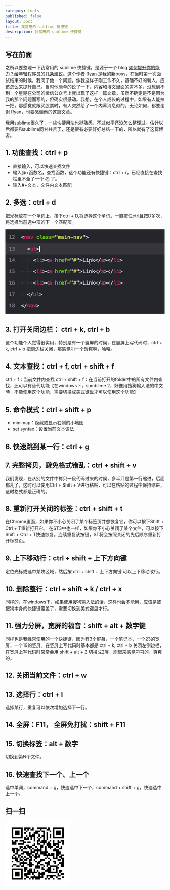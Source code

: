 ```yaml
---
category: tools
published: false
layout: post
title: 我常用的 sublime 快捷键
description: 我常用的 sublime 快捷键
---  
```




## 
## 写在前面   

之所以要整理一下我常用的 sublime 快捷键，是源于一个 blog [如何提升你的能力？给年轻程序员的几条建议](http://tech.glowing.com/cn/advices-to-junior-developers/)。这个作者 [Ryan](https://github.com/yejianye) 是我的新boss，在当时第一次面试结束的时候，我问了他一个问题，像我这样子刚工作不久，基础不好的新人，应该怎么来提升自己。当时他简单的说了一下，内容和博文里面的差不多，没想到不到一个星期在公司的微信公众号上就出现了这样一篇文章。虽然不确定是不是因为我的那个问题而写的，但确实很感动。我想，在个人成长的过程中，如果有人能拉一把，那感觉就跟买股票时，有人突然给了一个内幕消息似的。无论如何，都要谢谢 Ryan，也要感谢他的这篇文章。  

我用sublime很久了，一些快捷用法也挺熟悉，不过似乎还没怎么整理过。估计以后都要和sublime同甘共苦了，还是很有必要好好总结一下的，所以就有了这篇博客。


## 1. 功能查找：ctrl + p

- 直接输入，可以快速查找文件
- 输入@+函数名，查找函数，这个功能还有快捷键：ctrl + r，已经直接在查找栏里不全了一个 @ 了。
- 输入#+文本，文件内文本匹配


## 2. 多选：ctrl + d

把光标放在一个单词上，按下ctrl + D,将选择这个单词。一直按住ctrl且按D多次，将选择当前选中项的下一个匹配项。

![ctrld.gif](../../images/ctrld.gif)


## 3. 打开关闭边栏： ctrl + k, ctrl + b   

这个功能个人觉得很实用，特别是有一个竖屏的时候，在竖屏上写代码时，ctrl + k, ctrl + b 把侧边栏关闭，那感觉叫一个酸爽啊，哈哈。


## 4. 文本查找：ctrl + f, ctrl + shift + f

ctrl + f：当前文件内查找
ctrl + shift + f：在当前打开的folder中的所有文件内查找，还可以有替代功能【在windows下，sumblime 2，好像用搜狗輸入法的中文時，不能使用这个功能，需要切换成美式键盘才可以使用这个功能】


## 5. 命令模式：ctrl + shift + p  

- minimap：隐藏或显示右侧的小地图
- set syntax：设置当前文本语法


## 6. 快速跳到某一行：ctrl + g

## 7. 完整拷贝，避免格式错乱：ctrl + shift + v

我们发现，在从别的文件中拷贝一段代码过来的时候，多半只是第一行缩进，后面都乱了，这时可以使用Ctrl + Shift + V进行粘贴，可以在粘贴的过程中保持缩进，这时格式都是正确的。

## 8. 重新打开关闭的标签：ctrl + shift + t

在Chrome里面，如果你不小心关闭了某个标签页并想恢复它，你可以按下Shift + Ctrl + T重新打开它。
在ST3中也一样，如果你不小心关闭了某个文件，可以按下Shift + Ctrl + T快速恢复。连续重复该按键，ST将会按照关闭的先后顺序重新打开标签页。

## 9. 上下移动行：ctrl + shift + 上下方向键

定位光标或选中某块区域，然后按 ctrl + shift + 上下方向键 可以上下移动改行。 

## 10. 删除整行：ctrl + shift + k / ctrl + x

同样的，在windows下，如果使用搜狗输入法的话，这样也会不能用，应该是被搜狗本身的快捷键覆盖了，需要切换到美式键盘才行。   

## 11. 强力分屏，宽屏的福音：shift + alt + 数字键

同样也是我经常使用的一个快捷键，因为有3个屏幕，一个笔记本，一个23的宽屏，一个19的竖屏。在竖屏上写代码时基本都是 ctrl + k, ctrl + b 关闭左侧边栏，在宽屏上写代码时常常会用 shift + alt + 2 切换成2屏，刷起来感觉刁刁的，爽爽的。

## 12. 关闭当前文件：ctrl + w

## 13. 选择行：ctrl + l

选择某行，重复可以依次增加选择下一行。

## 14. 全屏：F11， 全屏免打扰：shift + F11

## 15. 切换标签：alt + 数字

切换到第N个文件。

## 16. 快速查找下一个、上一个

选中单词，command + g，快速选中下一个，command + shift + g，快速选中上一个。




## 扫一扫     

![2015-01-26-sublime-key-shortcut.md](../../images/share/2015-01-26-sublime-key-shortcut.md.jpg)